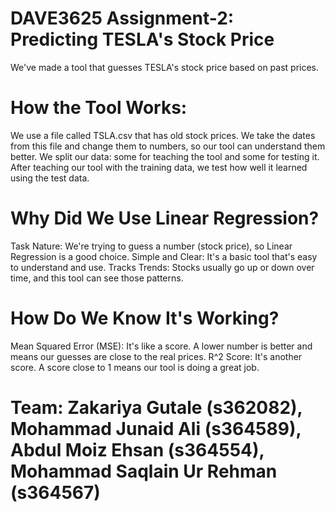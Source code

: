 # DAVE3625 Assignment-2: Predicting TESLA's Stock Price
We've made a tool that guesses TESLA's stock price based on past prices.

# How the Tool Works:
We use a file called TSLA.csv that has old stock prices.
We take the dates from this file and change them to numbers, so our tool can understand them better.
We split our data: some for teaching the tool and some for testing it.
After teaching our tool with the training data, we test how well it learned using the test data.
# Why Did We Use Linear Regression?
Task Nature: We're trying to guess a number (stock price), so Linear Regression is a good choice.
Simple and Clear: It's a basic tool that's easy to understand and use.
Tracks Trends: Stocks usually go up or down over time, and this tool can see those patterns.
# How Do We Know It's Working?
Mean Squared Error (MSE): It's like a score. A lower number is better and means our guesses are close to the real prices.
R^2 Score: It's another score. A score close to 1 means our tool is doing a great job.

# Team: Zakariya Gutale (s362082), Mohammad Junaid Ali (s364589), Abdul Moiz Ehsan (s364554), Mohammad Saqlain Ur Rehman (s364567)
 
